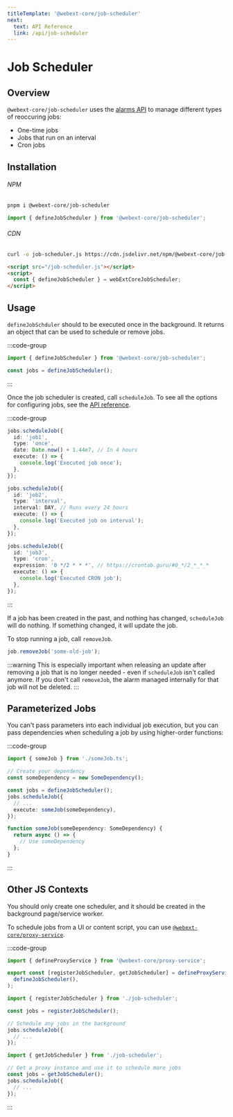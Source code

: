```yaml
---
titleTemplate: '@webext-core/job-scheduler'
next:
  text: API Reference
  link: /api/job-scheduler
---
```


# Job Scheduler

<ChipGroup>
  <Chip text="MV2" type="manifest" />
  <Chip text="MV3" type="manifest" />
  <Chip text="Chrome" type="browser" />
  <Chip text="Firefox" type="browser" />
  <Chip text="Safari" type="browser" />
</ChipGroup>

## Overview

`@webext-core/job-scheduler` uses the [alarms API](https://developer.mozilla.org/en-US/docs/Mozilla/Add-ons/WebExtensions/API/alarms) to manage different types of reoccuring jobs:

- One-time jobs
- Jobs that run on an interval
- Cron jobs

## Installation

###### NPM

```sh
pnpm i @webext-core/job-scheduler
```

```ts
import { defineJobScheduler } from '@webext-core/job-scheduler';
```

###### CDN

```sh
curl -o job-scheduler.js https://cdn.jsdelivr.net/npm/@webext-core/job-scheduler/lib/index.global.js
```

```html
<script src="/job-scheduler.js"></script>
<script>
  const { defineJobScheduler } = webExtCoreJobScheduler;
</script>
```

## Usage

`defineJobSchduler` should to be executed once in the background. It returns an object that can be used to schedule or remove jobs.

:::code-group

```ts [background.ts]
import { defineJobScheduler } from '@webext-core/job-scheduler';

const jobs = defineJobScheduler();
```

:::

Once the job scheduler is created, call `scheduleJob`. To see all the options for configuring jobs, see the [API reference](/api/job-scheduler).

:::code-group

```ts [One time]
jobs.scheduleJob({
  id: 'job1',
  type: 'once',
  date: Date.now() + 1.44e7, // In 4 hours
  execute: () => {
    console.log('Executed job once');
  },
});
```

```ts [On an interval]
jobs.scheduleJob({
  id: 'job2',
  type: 'interval',
  interval: DAY, // Runs every 24 hours
  execute: () => {
    console.log('Executed job on interval');
  },
});
```

```ts [CRON]
jobs.scheduleJob({
  id: 'job3',
  type: 'cron',
  expression: '0 */2 * * *', // https://crontab.guru/#0_*/2_*_*_*
  execute: () => {
    console.log('Executed CRON job');
  },
});
```

:::

If a job has been created in the past, and nothing has changed, `scheduleJob` will do nothing. If something changed, it will update the job.

To stop running a job, call `removeJob`.

```ts
job.removeJob('some-old-job');
```

:::warning
This is especially important when releasing an update after removing a job that is no longer needed - even if `scheduleJob` isn't called anymore. If you don't call `removeJob`, the alarm managed internally for that job will not be deleted.
:::

## Parameterized Jobs

You can't pass parameters into each individual job execution, but you can pass dependencies when scheduling a job by using higher-order functions:

:::code-group

```ts [background.ts]
import { someJob } from './someJob.ts';

// Create your dependency
const someDependency = new SomeDependency();

const jobs = defineJobScheduler();
jobs.scheduleJob({
  // ...
  execute: someJob(someDependency),
});
```

```ts [someJob.ts]
function someJob(someDependency: SomeDependency) {
  return async () => {
    // Use someDependency
  };
}
```

:::

## Other JS Contexts

You should only create one scheduler, and it should be created in the background page/service worker.

To schedule jobs from a UI or content script, you can use [`@webext-core/proxy-service`](/guide/proxy-service/).

:::code-group

```ts [job-scheduler.ts]
import { defineProxyService } from '@webext-core/proxy-service';

export const [registerJobScheduler, getJobScheduler] = defineProxyService('JobScheduler', () =>
  defineJobScheduler(),
);
```

```ts [background.ts]
import { registerJobScheduler } from './job-scheduler';

const jobs = registerJobScheduler();

// Schedule any jobs in the background
jobs.scheduleJob({
  // ...
});
```

```ts [content-script.ts]
import { getJobScheduler } from './job-scheduler';

// Get a proxy instance and use it to schedule more jobs
const jobs = getJobScheduler();
jobs.scheduleJob({
  // ...
});
```

:::
